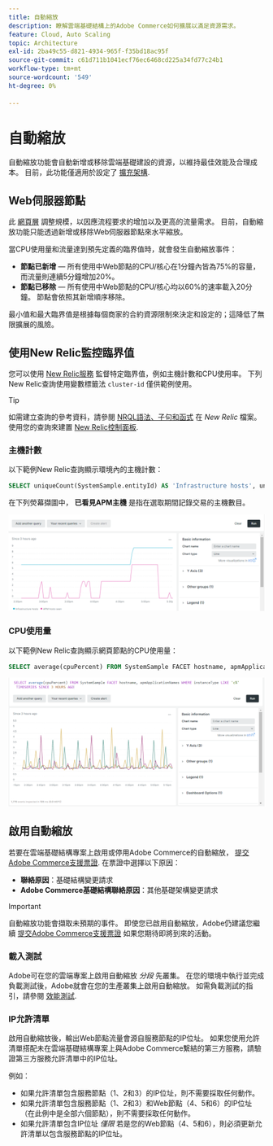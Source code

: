 ```yaml
---
title: 自動縮放
description: 瞭解雲端基礎結構上的Adobe Commerce如何擴展以滿足資源需求。
feature: Cloud, Auto Scaling
topic: Architecture
exl-id: 2ba49c55-d821-4934-965f-f35bd18ac95f
source-git-commit: c61d711b1041ecf76ec6468cd225a34fd77c24b1
workflow-type: tm+mt
source-wordcount: '549'
ht-degree: 0%

---
```


# 自動縮放

自動縮放功能會自動新增或移除雲端基礎建設的資源，以維持最佳效能及合理成本。 目前，此功能僅適用於設定了 [擴充架構](scaled-architecture.md).

## Web伺服器節點

此 [網頁層](scaled-architecture.md#web-tier) 調整規模，以因應流程要求的增加以及更高的流量需求。 目前，自動縮放功能只能透過新增或移除Web伺服器節點來水平縮放。

當CPU使用量和流量達到預先定義的臨界值時，就會發生自動縮放事件：

- **節點已新增** — 所有使用中Web節點的CPU/核心在1分鐘內皆為75%的容量，而流量則連續5分鐘增加20%。
- **節點已移除** — 所有使用中Web節點的CPU/核心均以60%的速率載入20分鐘。 節點會依照其新增順序移除。

最小值和最大臨界值是根據每個商家的合約資源限制來決定和設定的；這降低了無限擴展的風險。

## 使用New Relic監控臨界值

您可以使用 [New Relic服務](../monitor/new-relic-service.md) 監督特定臨界值，例如主機計數和CPU使用率。 下列New Relic查詢使用變數標籤法 `cluster-id` 僅供範例使用。

>[!TIP]
>
>如需建立查詢的參考資料，請參閱 [NRQL語法、子句和函式](https://docs.newrelic.com/docs/query-your-data/nrql-new-relic-query-language/get-started/nrql-syntax-clauses-functions/) 在 _New Relic_ 檔案。
>使用您的查詢來建置 [New Relic控制面板](https://docs.newrelic.com/docs/query-your-data/explore-query-data/dashboards/introduction-dashboards/).

### 主機計數

以下範例New Relic查詢顯示環境內的主機計數：

```sql
SELECT uniqueCount(SystemSample.entityId) AS 'Infrastructure hosts', uniqueCount(Transaction.host) AS 'APM hosts seen' FROM SystemSample, Transaction where (Transaction.appName = 'cluster-id_stg' AND Transaction.transactionType = 'Web') OR SystemSample.apmApplicationNames LIKE '%|cluster-id_stg|%' TIMESERIES SINCE 3 HOURS AGO
```

在下列熒幕擷圖中， **已看見APM主機** 是指在選取期間記錄交易的主機數目。

![New Relic主機計數](../../assets/new-relic/host-count.png)

### CPU使用量

以下範例New Relic查詢顯示網頁節點的CPU使用量：

```sql
SELECT average(cpuPercent) FROM SystemSample FACET hostname, apmApplicationNames WHERE instanceType LIKE 'c%' TIMESERIES SINCE 3 HOURS AGO
```

![New Relic Web節點CPU使用量](../../assets/new-relic/web-node-cpu-usage.png)

## 啟用自動縮放

若要在雲端基礎結構專案上啟用或停用Adobe Commerce的自動縮放， [提交Adobe Commerce支援票證](https://experienceleague.adobe.com/docs/commerce-knowledge-base/kb/help-center-guide/magento-help-center-user-guide.html#submit-ticket). 在票證中選擇以下原因：

- **聯絡原因**：基礎結構變更請求
- **Adobe Commerce基礎結構聯絡原因**：其他基礎架構變更請求

>[!IMPORTANT]
>
>自動縮放功能會擷取未預期的事件。 即使您已啟用自動縮放，Adobe仍建議您繼續 [提交Adobe Commerce支援票證](https://experienceleague.adobe.com/docs/commerce-knowledge-base/kb/help-center-guide/magento-help-center-user-guide.html#submit-ticket) 如果您期待即將到來的活動。

### 載入測試

Adobe可在您的雲端專案上啟用自動縮放 _分段_ 先叢集。 在您的環境中執行並完成負載測試後，Adobe就會在您的生產叢集上啟用自動縮放。 如需負載測試的指引，請參閱 [效能測試](../launch/checklist.md#performance-testing).

### IP允許清單

啟用自動縮放後，輸出Web節點流量會源自服務節點的IP位址。 如果您使用允許清單搭配未在雲端基礎結構專案上與Adobe Commerce繫結的第三方服務，請驗證第三方服務允許清單中的IP位址。

例如：

- 如果允許清單包含服務節點（1、2和3）的IP位址，則不需要採取任何動作。
- 如果允許清單包含服務節點（1、2和3）和Web節點（4、5和6）的IP位址（在此例中是全部六個節點），則不需要採取任何動作。
- 如果允許清單包含IP位址 _僅限_ 若是您的Web節點（4、5和6），則必須更新允許清單以包含服務節點的IP位址。
